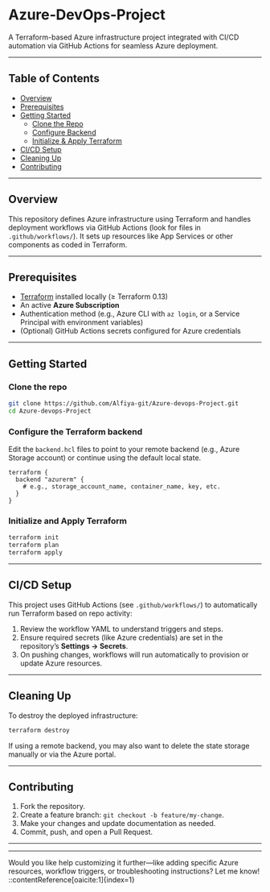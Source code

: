 # Azure‑DevOps‑Project

A Terraform-based Azure infrastructure project integrated with CI/CD automation via GitHub Actions for seamless Azure deployment.

---

##  Table of Contents

- [Overview](#overview)
- [Prerequisites](#prerequisites)
- [Getting Started](#getting-started)
  - [Clone the Repo](#clone-the-repo)
  - [Configure Backend](#configure-backend)
  - [Initialize & Apply Terraform](#initialize--apply-terraform)
- [CI/CD Setup](#cicd-setup)
- [Cleaning Up](#cleaning-up)
- [Contributing](#contributing)

---

## Overview

This repository defines Azure infrastructure using Terraform and handles deployment workflows via GitHub Actions (look for files in `.github/workflows/`). It sets up resources like App Services or other components as coded in Terraform.

---

## Prerequisites

- [Terraform](https://www.terraform.io/) installed locally (≥ Terraform 0.13)
- An active **Azure Subscription**
- Authentication method (e.g., Azure CLI with `az login`, or a Service Principal with environment variables)
- (Optional) GitHub Actions secrets configured for Azure credentials

---

## Getting Started

### Clone the repo

```bash
git clone https://github.com/Alfiya-git/Azure-devops-Project.git
cd Azure-devops-Project
````

### Configure the Terraform backend

Edit the `backend.hcl` files to point to your remote backend (e.g., Azure Storage account) or continue using the default local state.

```hcl
terraform {
  backend "azurerm" {
    # e.g., storage_account_name, container_name, key, etc.
  }
}
```

### Initialize and Apply Terraform

```bash
terraform init
terraform plan
terraform apply
```

---

## CI/CD Setup

This project uses GitHub Actions (see `.github/workflows/`) to automatically run Terraform based on repo activity:

1. Review the workflow YAML to understand triggers and steps.
2. Ensure required secrets (like Azure credentials) are set in the repository’s **Settings → Secrets**.
3. On pushing changes, workflows will run automatically to provision or update Azure resources.

---

## Cleaning Up

To destroy the deployed infrastructure:

```bash
terraform destroy
```

If using a remote backend, you may also want to delete the state storage manually or via the Azure portal.

---

## Contributing

1. Fork the repository.
2. Create a feature branch: `git checkout -b feature/my-change`.
3. Make your changes and update documentation as needed.
4. Commit, push, and open a Pull Request.

---
---

Would you like help customizing it further—like adding specific Azure resources, workflow triggers, or troubleshooting instructions? Let me know!
::contentReference[oaicite:1]{index=1}
```
